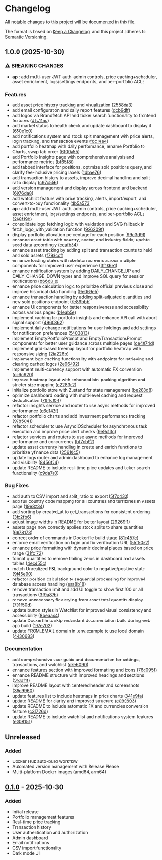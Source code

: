 # Changelog

All notable changes to this project will be documented in this file.

The format is based on [Keep a Changelog](https://keepachangelog.com/en/1.0.0/),
and this project adheres to [Semantic Versioning](https://semver.org/spec/v2.0.0.html).


## 1.0.0 (2025-10-30)


### ⚠ BREAKING CHANGES

* **api:** add multi-user JWT auth, admin controls, price caching+scheduler, asset enrichment, logs/settings endpoints, and per-portfolio ACLs

### Features

* add asset price history tracking and visualization ([2558da3](https://github.com/ArthurMTX/Portfolium/commit/2558da3fbe9fe6ca811de1d817aa12306ce0bce0))
* add email configuration and daily report features ([dcb9dff](https://github.com/ArthurMTX/Portfolium/commit/dcb9dff90b346e313a8295bf2f332bca0a1d102f))
* add logos via Brandfetch API and ticker search functionality to frontend features ([d8c11ac](https://github.com/ArthurMTX/Portfolium/commit/d8c11acce524fe97320cdc109d62040e0cb5d427))
* add market status to health check and update dashboard to display it ([650e1c0](https://github.com/ArthurMTX/Portfolium/commit/650e1c05e1a059a9d617a5bb8d5250f8edfa1d15))
* add notifications system and stock split management with price alerts, login tracking, and transaction events ([f6c14a4](https://github.com/ArthurMTX/Portfolium/commit/f6c14a4913ef88522a92bdc5c7bc9153954c3c86))
* add portfolio heatmap with daily performance, rename Portfolio to Charts, swap tab order ([6f00a55](https://github.com/ArthurMTX/Portfolium/commit/6f00a5579eee4f45e9d40b06d6782a1e9e87afb3))
* add Portfolio Insights page with comprehensive analysis and performance metrics ([bf65f8f](https://github.com/ArthurMTX/Portfolium/commit/bf65f8f9e3b39ae05c8f8bfc30ac1db0752ddcab))
* add tabbed interface for positions, optimize sold positions query, and clarify fee-inclusive pricing labels ([1dbae76](https://github.com/ArthurMTX/Portfolium/commit/1dbae76d7e602fb6a99370c287fa2a19d292cfb2))
* add transaction history to assets, improve decimal handling and split ratio display ([c97c556](https://github.com/ArthurMTX/Portfolium/commit/c97c5564a79c3a7853da9202032ddc154ee6f7bc))
* add version management and display across frontend and backend ([6976da8](https://github.com/ArthurMTX/Portfolium/commit/6976da80b548cbfb463b0bcbf62a551a666d8a78))
* add watchlist feature with price tracking, alerts, import/export, and convert-to-buy functionality ([db5a573](https://github.com/ArthurMTX/Portfolium/commit/db5a573a7e3973efc9dda859b649d221fd527182))
* **api:** add multi-user JWT auth, admin controls, price caching+scheduler, asset enrichment, logs/settings endpoints, and per-portfolio ACLs ([268f19b](https://github.com/ArthurMTX/Portfolium/commit/268f19b4c82c823d4f337c4302f4c589dbeb1f36))
* consolidate logo fetching logic with validation and SVG fallback in fetch_logo_with_validation function ([926209f](https://github.com/ArthurMTX/Portfolium/commit/926209f2685f4082faa2250f22679172653c437b))
* display portfolio allocation percentage for each position ([99c3d9f](https://github.com/ArthurMTX/Portfolium/commit/99c3d9ff8b61b80d811b4e08f54957dfa578cda5))
* enhance asset table with country, sector, and industry fields; update seed data accordingly ([ceafb84](https://github.com/ArthurMTX/Portfolium/commit/ceafb84192e3a838013281ca42e1306fdd8e27da))
* enhance asset tracking by adding split and transaction counts to held and sold assets ([f798ccf](https://github.com/ArthurMTX/Portfolium/commit/f798ccfadf45967f30eeeffed94fe4355ffee079))
* enhance loading states with skeleton screens across multiple components for improved user experience ([3f186e1](https://github.com/ArthurMTX/Portfolium/commit/3f186e1f9ea90d444b4ac354bab3472541c1db71))
* enhance notification system by adding DAILY_CHANGE_UP and DAILY_CHANGE_DOWN types and improve SQL query for session notifications ([b66601e](https://github.com/ArthurMTX/Portfolium/commit/b66601e613cfc000fa0bb5b439a9fcfe6dc89fa7))
* enhance price calculation logic to prioritize official previous close and improve historical data handling ([9e069e5](https://github.com/ArthurMTX/Portfolium/commit/9e069e5fa014b89c92967dc71f7f78ec3e827bf9))
* enhance transaction handling by adding split-adjusted quantities and new sold positions endpoint ([7e89bbb](https://github.com/ArthurMTX/Portfolium/commit/7e89bbbf10fa45f124ff4d27f573985d37c5b7e9))
* enhance UI components for better responsiveness and accessibility across various pages ([b1eab5e](https://github.com/ArthurMTX/Portfolium/commit/b1eab5e2e19702f741251fad4d053f7d0d5946ba))
* implement caching for portfolio insights and enhance API call with abort signal support ([4960862](https://github.com/ArthurMTX/Portfolium/commit/496086219b02d4af9f94ef2ee314ed4b1b5320b9))
* implement daily change notifications for user holdings and add settings for notification preferences ([5403813](https://github.com/ArthurMTX/Portfolium/commit/540381369556943681a856f77d46135c8ee13b89))
* implement EmptyPortfolioPrompt and EmptyTransactionsPrompt components for better user guidance across multiple pages ([ce4074d](https://github.com/ArthurMTX/Portfolium/commit/ce4074df6c756c80b7c08b782695eba0a2519c85))
* implement grid-based treemap layout for portfolio heatmap with responsive sizing ([2fa226b](https://github.com/ArthurMTX/Portfolium/commit/2fa226b4935533fc533a70bda319337c57817130))
* implement logo caching functionality with endpoints for retrieving and clearing cached logos ([2e96492](https://github.com/ArthurMTX/Portfolium/commit/2e964924220e3e5b07e6f76bc362fb4be51501b4))
* implement multi-currency support with automatic FX conversion ([cc6c920](https://github.com/ArthurMTX/Portfolium/commit/cc6c92095222037780bf2e7a2dd63a0d88e2c15d))
* improve heatmap layout with enhanced bin-packing algorithm and stricter size mapping ([c2283c2](https://github.com/ArthurMTX/Portfolium/commit/c2283c24d1d538b48cd02bcc0a90e5a6f781203b))
* initialize portfolio store with Zustand for state management ([be288d8](https://github.com/ArthurMTX/Portfolium/commit/be288d84c6708b12e23ded69dcef13b517b1d4c5))
* optimize dashboard loading with multi-level caching and request deduplication ([784cf04](https://github.com/ArthurMTX/Portfolium/commit/784cf0457e62aaad228cdf069ccc35828954793c))
* refactor insights service and router to use async methods for improved performance ([c6c142f](https://github.com/ArthurMTX/Portfolium/commit/c6c142f5f12e8cf66cd4e86c65c4508c491ddbbd))
* refactor portfolio charts and add investment performance tracking ([9785041](https://github.com/ArthurMTX/Portfolium/commit/97850413b5c653de8cca3c814d372bd2f55c1938))
* refactor scheduler to use AsyncIOScheduler for asynchronous task execution and improve price alert checks ([9e9c13c](https://github.com/ArthurMTX/Portfolium/commit/9e9c13ce1bf5c55c2f4af87a9268be3d609afbd3))
* refactor services and routers to use async methods for improved performance and concurrency ([bf7cb92](https://github.com/ArthurMTX/Portfolium/commit/bf7cb925c1cc570767a6a09ba382e113cdf941f1))
* update asset currency handling in create and enrich functions to prioritize yfinance data ([25610c5](https://github.com/ArthurMTX/Portfolium/commit/25610c5a8513cd675097e4fb694a4ed5eb0b6880))
* update logs router and admin dashboard to enhance log management and visibility ([8456f24](https://github.com/ArthurMTX/Portfolium/commit/8456f244c56eae40274286206191aa6b99c4709c))
* update README to include real-time price updates and ticker search functionality ([c9da7a0](https://github.com/ArthurMTX/Portfolium/commit/c9da7a0ec5e6c0d46e16d85413340afd203cb838))


### Bug Fixes

* add auth to CSV import and split_ratio to export ([5f7c433](https://github.com/ArthurMTX/Portfolium/commit/5f7c433de148584fa36ad86a7d5bfb387102002b))
* add full country code mapping for all countries and territories in Assets page ([19e8234](https://github.com/ArthurMTX/Portfolium/commit/19e823453ddcb854529451ed62a297a7cb623ed7))
* add sorting by created_at to get_transactions for consistent ordering ([3fc2fb6](https://github.com/ArthurMTX/Portfolium/commit/3fc2fb63d71ecc0ad588f391fb5951885e628058))
* adjust image widths in README for better layout ([29269f1](https://github.com/ArthurMTX/Portfolium/commit/29269f174f01dc5fc88cf7ef4673db5f67313bd4))
* assets page now correctly applies stock splits to share quantities ([6678173](https://github.com/ArthurMTX/Portfolium/commit/66781732f56f15bb211eb2cad9afb51fad742199))
* correct order of commands in Dockerfile build stage ([81e457c](https://github.com/ArthurMTX/Portfolium/commit/81e457c799dded27fa718f37b40e09db7491a541))
* enforce email verification on login and fix verification URL ([55f50e2](https://github.com/ArthurMTX/Portfolium/commit/55f50e23ca64e4e1a9fbcb6e3eec47c34c75811c))
* enhance price formatting with dynamic decimal places based on price range ([31fc172](https://github.com/ArthurMTX/Portfolium/commit/31fc172d163d0111fbe306a7b90b557504903d27))
* format quantities to remove trailing zeros in dashboard and assets tables ([4ecd55c](https://github.com/ArthurMTX/Portfolium/commit/4ecd55c589d10ae05a1f3b90ab5851278ca883fd))
* match Unrealized P&L background color to negative/positive state ([9f45e90](https://github.com/ArthurMTX/Portfolium/commit/9f45e90156f6877067cdebce80eff7ad7d715ca6))
* refactor position calculation to sequential processing for improved database access handling ([eaa8b18](https://github.com/ArthurMTX/Portfolium/commit/eaa8b18409d0d547cf8cd744ba08ecc1374f9349))
* remove transaction limit and add UI toggle to show first 100 or all transactions ([3f9a87b](https://github.com/ArthurMTX/Portfolium/commit/3f9a87b4e18e71df84cc666c0704f99598960ebd))
* remove unnecessary flex styling from asset total quantity display ([791f50d](https://github.com/ArthurMTX/Portfolium/commit/791f50d2c90bccdbdbd37bcd4746886708d1a174))
* update button styles in Watchlist for improved visual consistency and accessibility ([8beaa44](https://github.com/ArthurMTX/Portfolium/commit/8beaa4427b6048f9bbd4419242a03bf672e78430))
* update Dockerfile to skip redundant documentation build during web app build ([197e702](https://github.com/ArthurMTX/Portfolium/commit/197e7022c614ce0736eec43ac8568f709aab8af4))
* update FROM_EMAIL domain in .env.example to use local domain ([4430683](https://github.com/ArthurMTX/Portfolium/commit/4430683a5acec21c8ac5706cdb5655a30b45eb75))


### Documentation

* add comprehensive user guide and documentation for settings, transactions, and watchlist ([d7e6090](https://github.com/ArthurMTX/Portfolium/commit/d7e6090102e0baf082d016563e7b2d4bfaeb35ce))
* enhance features section with improved formatting and icons ([76d095f](https://github.com/ArthurMTX/Portfolium/commit/76d095fd1c57d27dfce97ddf6a33d6b1a78708de))
* enhance README structure with improved headings and sections ([31ddf1f](https://github.com/ArthurMTX/Portfolium/commit/31ddf1f3ab69fc98474195d8071545d4471d52e8))
* improve README layout with centered header and screenshots ([39c9960](https://github.com/ArthurMTX/Portfolium/commit/39c9960ea64a2f229ff4bc96bd3fc3e9803651a3))
* update features list to include heatmaps in price charts ([341e9fa](https://github.com/ArthurMTX/Portfolium/commit/341e9fa75ed74d886c6dab84ef677adf80bab3ba))
* update README for clarity and improved structure ([c099693](https://github.com/ArthurMTX/Portfolium/commit/c0996930d8558cbee0e35a0cf6ec7c77408e2aae))
* update README to include automatic FX and currencies conversion feature ([c31726d](https://github.com/ArthurMTX/Portfolium/commit/c31726d6d0497a536a16c28df3532edf7fce4aec))
* update README to include watchlist and notifications system features ([e008151](https://github.com/ArthurMTX/Portfolium/commit/e0081514c2fb67d65be1ed7e48e4952e1ab28d31))

## [Unreleased]

### Added
- Docker Hub auto-build workflow
- Automated version management with Release Please
- Multi-platform Docker images (amd64, arm64)

## [0.1.0] - 2025-10-30

### Added
- Initial release
- Portfolio management features
- Real-time price tracking
- Transaction history
- User authentication and authorization
- Admin dashboard
- Email notifications
- CSV import functionality
- Dark mode UI

[Unreleased]: https://github.com/ArthurMTX/Portfolium/compare/v0.1.0...HEAD
[0.1.0]: https://github.com/ArthurMTX/Portfolium/releases/tag/v0.1.0
